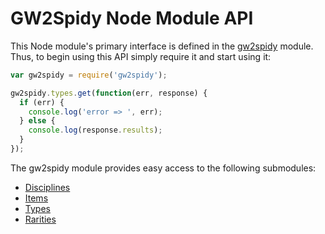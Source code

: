 # GW2Spidy Node Module API

This Node module's primary interface is defined in the
[gw2spidy](Gw2SpidyClient.html) module. Thus, to begin using this API simply
require it and start using it:

```javascript
var gw2spidy = require('gw2spidy');

gw2spidy.types.get(function(err, response) {
  if (err) {
    console.log('error => ', err);
  } else {
    console.log(response.results);
  }
});
```

The gw2spidy module provides easy access to the following submodules:

* [Disciplines](Disciplines.html)
* [Items](Items.html)
* [Types](Types.html)
* [Rarities](Rarities.html)